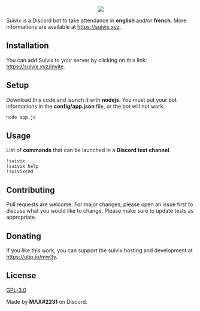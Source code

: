 <p align="center">
  <img src="https://suivix.xyz/img/hero-bg.png">
</p>

Suivix is a Discord bot to take attendance in **english** and/or **french**. More informations are available at https://suivix.xyz.

## Installation

You can add Suivix to your server by clicking on this link: https://suivix.xyz/invite.

## Setup

Download this code and launch it with **nodejs**. You must put your bot informations in the **config/app.json** file, or the bot will not work.

```bash
node app.js
```

## Usage

List of **commands** that can be launched in a **Discord text channel**.
```
!suivix
!suivix help
!suivixcmd
```

## Contributing
Pull requests are welcome. For major changes, please open an issue first to discuss what you would like to change.
Please make sure to update tests as appropriate.

## Donating
If you like this work, you can support the suivix hosting and development at https://utip.io/mw3y.

## License
[GPL-3.0](https://choosealicense.com/licenses/gpl-3.0/)


Made by **MΛX#2231** on Discord.
